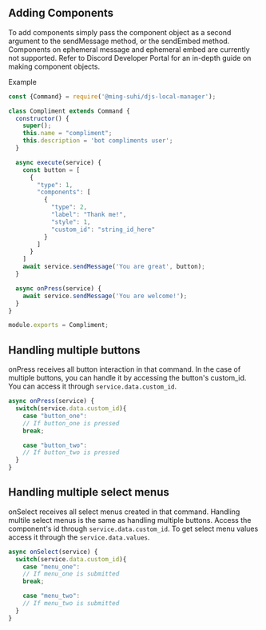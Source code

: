 ## Adding Components

To add components simply pass the component object as a second argument to the sendMessage method, or the sendEmbed method. 
Components on ephemeral message and ephemeral embed are currently not supported. 
Refer to Discord Developer Portal for an in-depth guide on making component objects.

Example
```js
const {Command} = require('@ming-suhi/djs-local-manager');

class Compliment extends Command {
  constructor() {
    super();
    this.name = "compliment";
    this.description = 'bot compliments user';
  }

  async execute(service) {
    const button = [
      {
        "type": 1,
        "components": [
          {
            "type": 2,
            "label": "Thank me!",
            "style": 1,
            "custom_id": "string_id_here"
          }
        ]
      }
    ]
    await service.sendMessage('You are great', button);
  }

  async onPress(service) {
    await service.sendMessage('You are welcome!');
  }
}

module.exports = Compliment;
```

## Handling multiple buttons

onPress receives all button interaction in that command. In the case of multiple buttons, you can handle it by accessing the button's custom_id. You can access it through `service.data.custom_id`.

```js
async onPress(service) {
  switch(service.data.custom_id){
    case "button_one":
    // If button_one is pressed
    break;

    case "button_two":
    // If button_two is pressed
  }
}
```

## Handling multiple select menus

onSelect receives all select menus created in that command. Handling multile select menus is the same as handling multiple buttons.
Access the component's id through `service.data.custom_id`. To get select menu values access it through the `service.data.values`.

```js
async onSelect(service) {
  switch(service.data.custom_id){
    case "menu_one":
    // If menu_one is submitted
    break;

    case "menu_two":
    // If menu_two is submitted
  }
}
```